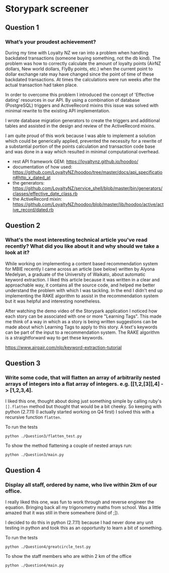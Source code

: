 # Storypark screener

## Question 1
### What’s your proudest achievement?

During my time with Loyalty NZ we ran into a problem when handling backdated transactions (someone buying something, not the db kind).  The problem was how to correctly calculate the amount of loyalty points (AirNZ dollars, New world dollars, FlyBy points, etc.) when the current point to dollar exchange rate may have changed since the point of time of these backdated transactions. At times the calculations were run weeks after the actual transaction had taken place.

In order to overcome this problem I introduced the concept of 'Effective dating' resources in our API. By using a combination of database (PostgreSQL) triggers and ActiveRecord mixins this issue was solved with minimal rewrite to the existing API implementation.

I wrote database migration generators to create the triggers and additional tables and assisted in the design and review of the ActiveRecord mixins.

I am quite proud of this work because I was able to implement a solution which could be generically applied, prevented the necessity for a rewrite of a substantial portion of the points calculation and transaction code base and was done in a way which resulted in minimal computational overhead.

* rest API framework GEM: https://loyaltynz.github.io/hoodoo/
* documentation of how used: https://github.com/LoyaltyNZ/hoodoo/tree/master/docs/api_specification#http_x_dated_at
* the generators: https://github.com/LoyaltyNZ/service_shell/blob/master/bin/generators/classes/effective_date_class.rb
* the ActiveRecord mixin: https://github.com/LoyaltyNZ/hoodoo/blob/master/lib/hoodoo/active/active_record/dated.rb


## Question 2
### What's the most interesting technical article you've read recently? What did you like about it and why should we take a look at it?

While working on implementing a content based recommendation system for MBIE recently I came across an article (see below) written by Alyona Medelyan, a graduate of the University of Waikato, about automatic keyword extraction.  I liked this article because it was written in a clear and approachable way, it contains all the source code, and helped me better understand the problem with which I was tackling.  In the end I didn't end up implementing the RAKE algorithm to assist in the recommendation system but it was helpful and interesting nonetheless.

After watching the demo video of the Storypark application I noticed how each story can be associated with one or more "Learning Tags". This made me think of a way in which as a story is being written suggestions can be made about which Learning Tags to apply to this story.  A text's keywords can be part of the input to a recommendation system.  The RAKE algorithm is a straightforward way to get these keywords.

https://www.airpair.com/nlp/keyword-extraction-tutorial


## Question 3
### Write some code, that will flatten an array of arbitrarily nested arrays of integers into a flat array of integers. e.g. [[1,2,[3]],4] -> [1,2,3,4].

I liked this one, thought about doing just something simple by calling ruby's `[].flatten` method but thought that would be a bit cheeky.  So keeping with python (2.7.11) (I actually started working on Q4 first) I solved this with a recursive function `flatten`.

To run the tests

`python ./Question3/flatten_test.py`

To show the method flattening a couple of nested arrays run:

`python ./Question3/main.py`

## Question 4
### Display all staff, ordered by name, who live within 2km of our office.

I really liked this one, was fun to work through and reverse engineer the equation. Bringing back all my trigonometry maths from school.  Was a little amazed that it was still in there somewhere (kind of ;]).

I decided to do this in python (2.7.11) because I had never done any unit testing in python and took this as an opportunity to learn a bit of something.

To run the tests

`python ./Question4/greatcircle_test.py`

To show the staff members who are within 2 km of the office

`python ./Question4/main.py`
